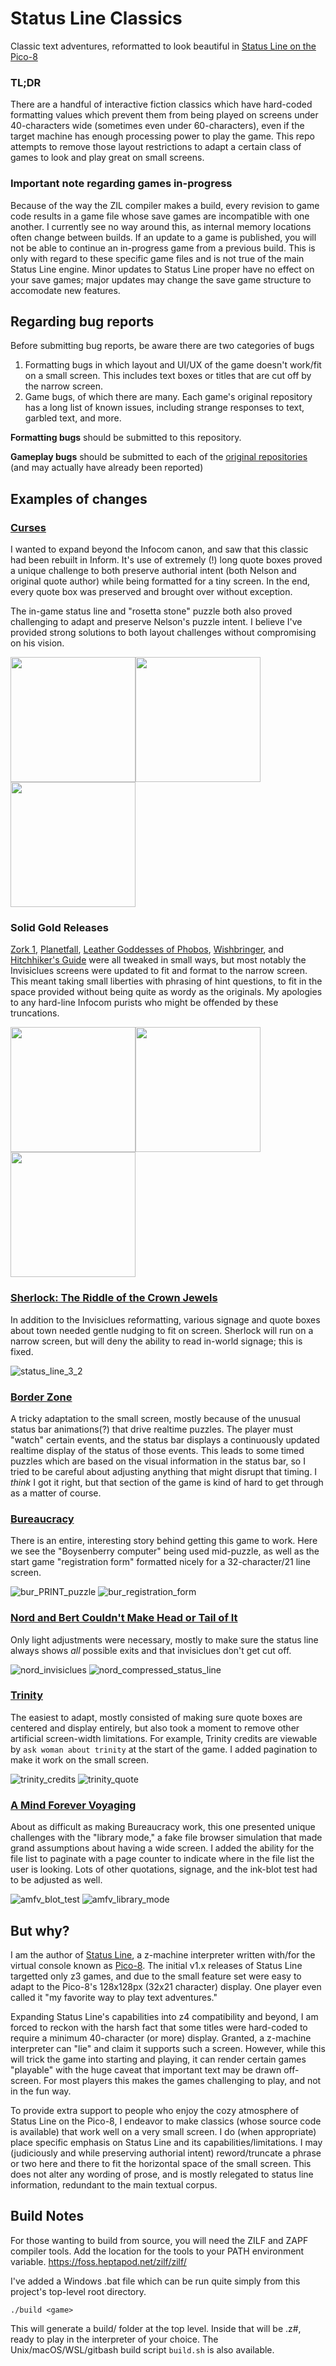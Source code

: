 # Status Line Classics
Classic text adventures, reformatted to look beautiful in [Status Line on the Pico-8](https://github.com/ChristopherDrum/status-line)

### TL;DR
There are a handful of interactive fiction classics which have hard-coded formatting values which prevent them from being played on screens under 40-characters wide (sometimes even under 60-characters), even if the target machine has enough processing power to play the game. This repo attempts to remove those layout restrictions to adapt a certain class of games to look and play great on small screens.

### Important note regarding games in-progress
Because of the way the ZIL compiler makes a build, every revision to game code results in a game file whose save games are incompatible with one another. I currently see no way around this, as internal memory locations often change between builds. If an update to a game is published, you will not be able to continue an in-progress game from a previous build. This is only with regard to these specific game files and is not true of the main Status Line engine. Minor updates to Status Line proper have no effect on your save games; major updates may change the save game structure to accomodate new features.

## Regarding bug reports
Before submitting bug reports, be aware there are two categories of bugs

1. Formatting bugs in which layout and UI/UX of the game doesn't work/fit on a small screen. This includes text boxes or titles that are cut off by the narrow screen.
2. Game bugs, of which there are many. Each game's original repository has a long list of known issues, including strange responses to text, garbled text, and more.

**Formatting bugs** should be submitted to this repository.

**Gameplay bugs** should be submitted to each of the [original repositories](https://github.com/the-infocom-files) (and may actually have already been reported)

## Examples of changes

### [Curses](https://github.com/ChristopherDrum/status-line-classics/blob/main/curses/README.md#about-curses-for-status-line)
I wanted to expand beyond the Infocom canon, and saw that this classic had been rebuilt in Inform. It's use of extremely (!) long quote boxes proved a unique challenge to both preserve authorial intent (both Nelson and original quote author) while being formatted for a tiny screen. In the end, every quote box was preserved and brought over without exception.

The in-game status line and "rosetta stone" puzzle both also proved challenging to adapt and preserve Nelson's puzzle intent. I believe I've provided strong solutions to both layout challenges without compromising on his vision.

<img src="https://github.com/user-attachments/assets/ec096d59-abc9-4c19-825d-9b7afb7148ec" width="200" /><img src="https://github.com/user-attachments/assets/75db52c7-5c85-4f2f-92f9-17997eda19d2" width="200" /><img src="https://github.com/user-attachments/assets/25fb021a-90aa-45ab-82bd-9c6900cc1a98" width="200" />

### Solid Gold Releases
[Zork 1](https://github.com/ChristopherDrum/status-line-classics/tree/main/zork1/docs#about-zork-1-for-status-line), [Planetfall](https://github.com/ChristopherDrum/status-line-classics/tree/main/planetfall/docs#about-planetfall-for-status-line), [Leather Goddesses of Phobos](https://github.com/ChristopherDrum/status-line-classics/tree/main/leathergoddesses/docs#about-leather-goddesses-for-status-line), [Wishbringer](https://github.com/ChristopherDrum/status-line-classics/tree/main/wishbringer/docs#about-wishbringer-for-status-line), and [Hitchhiker's Guide](https://github.com/ChristopherDrum/status-line-classics/tree/main/hitchhiker/docs#about-hitchhikers-guide-for-status-line) were all tweaked in small ways, but most notably the Invisiclues screens were updated to fit and format to the narrow screen. This meant taking small liberties with phrasing of hint questions, to fit in the space provided without being quite as wordy as the originals. My apologies to any hard-line Infocom purists who might be offended by these truncations.

<img src="https://github.com/user-attachments/assets/bf0c3116-ce87-4d9e-9d3c-a7ee57e8f8d6" width="200"/><img src="https://github.com/user-attachments/assets/614a4cb5-dbdb-4076-9bec-27bedf443bc7" width="200"/><img src="https://github.com/user-attachments/assets/e632e67b-98b0-4384-b3f9-2eedfd27fd1e" width="200" />


### [Sherlock: The Riddle of the Crown Jewels](https://github.com/ChristopherDrum/status-line-classics/blob/main/sherlock/docs/README.md#about-sherlock-for-status-line)
In addition to the Invisiclues reformatting, various signage and quote boxes about town needed gentle nudging to fit on screen. Sherlock will run on a narrow screen, but will deny the ability to read in-world signage; this is fixed.

![status_line_3_2](https://github.com/user-attachments/assets/47b69482-54fd-498e-94e4-5db248f270d5)

### [Border Zone](https://github.com/ChristopherDrum/status-line-classics/tree/main/borderzone/docs#about-border-zone-for-status-line)
A tricky adaptation to the small screen, mostly because of the unusual status bar animations(?) that drive realtime puzzles. The player must "watch" certain events, and the status bar displays a continuously updated realtime display of the status of those events. This leads to some timed puzzles which are based on the visual information in the status bar, so I tried to be careful about adjusting anything that might disrupt that timing. I *think* I got it right, but that section of the game is kind of hard to get through as a matter of course.

### [Bureaucracy](https://github.com/ChristopherDrum/status-line-classics/tree/main/bureaucracy#about-bureaucracy-for-status-line)
There is an entire, interesting story behind getting this game to work. Here we see the "Boysenberry computer" being used mid-puzzle, as well as the start game "registration form" formatted nicely for a 32-character/21 line screen.

![bur_PRINT_puzzle](https://user-images.githubusercontent.com/320377/159106612-55df7c18-a9a4-4c5c-91e4-5074b836891e.png)
![bur_registration_form](https://user-images.githubusercontent.com/320377/159106613-f9529245-aec2-4245-b156-79bda32d6bfb.png)

### [Nord and Bert Couldn't Make Head or Tail of It](https://github.com/ChristopherDrum/status-line-classics/tree/main/nordandbert#about-nord-and-bert-for-status-line)
Only light adjustments were necessary, mostly to make sure the status line always shows *all* possible exits and that invisiclues don't get cut off.

![nord_invisiclues](https://user-images.githubusercontent.com/320377/159106614-f3d051f8-c5c7-4ae1-97e1-2fafb847334d.png)
![nord_compressed_status_line](https://user-images.githubusercontent.com/320377/159106615-490ae6af-83a1-462b-af38-ad0613a43ec6.png)

### [Trinity](https://github.com/ChristopherDrum/status-line-classics/tree/main/trinity#about-trinity-for-status-line)
The easiest to adapt, mostly consisted of making sure quote boxes are centered and display entirely, but also took a moment to remove other artificial screen-width limitations. For example, Trinity credits are viewable by `ask woman about trinity` at the start of the game. I added pagination to make it work on the small screen.

![trinity_credits](https://user-images.githubusercontent.com/320377/159106616-bc0c4c06-b5a0-462b-8ace-4ebd8899f0c4.png)
![trinity_quote](https://user-images.githubusercontent.com/320377/159106617-fca1c7b8-701d-4028-98fe-54c644495fd6.png)

### [A Mind Forever Voyaging](https://github.com/ChristopherDrum/status-line-classics/tree/main/amfv#about-a-mind-forever-voyaging-for-status-line)
About as difficult as making Bureaucracy work, this one presented unique challenges with the "library mode," a fake file browser simulation that made grand assumptions about having a wide screen. I added the ability for the file list to paginate with a page counter to indicate where in the file list the user is looking. Lots of other quotations, signage, and the ink-blot test had to be adjusted as well.

![amfv_blot_test](https://user-images.githubusercontent.com/320377/159106619-2c9b8a96-9428-476b-a3f8-852df79bdb88.png)
![amfv_library_mode](https://user-images.githubusercontent.com/320377/159106620-d8203d0c-2e4b-4b00-9e7b-fb820fa86337.png)


## But why?
I am the author of [Status Line](https://christopherdrum.itch.io/statusline), a z-machine interpreter written with/for the virtual console known as [Pico-8](https://www.lexaloffle.com/pico-8.php). The initial v1.x releases of Status Line targetted only z3 games, and due to the small feature set were easy to adapt to the Pico-8's 128x128px (32x21 character) display. One player even called it "my favorite way to play text adventures."

Expanding Status Line's capabilities into z4 compatibility and beyond, I am forced to reckon with the harsh fact that some titles were hard-coded to require a minimum 40-character (or more) display. Granted, a z-machine interpreter can "lie" and claim it supports such a screen. However, while this will trick the game into starting and playing, it can render certain games "playable" with the huge caveat that important text may be drawn off-screen. For most players this makes the games challenging to play, and not in the fun way.

To provide extra support to people who enjoy the cozy atmosphere of Status Line on the Pico-8, I endeavor to make classics (whose source code is available) that work well on a very small screen. I do (when appropriate) place specific emphasis on Status Line and its capabilities/limitations. I may (judiciously and while preserving authorial intent) reword/truncate a phrase or two here and there to fit the horizontal space of the small screen. This does not alter any wording of prose, and is mostly relegated to status line information, redundant to the main textual corpus.

## Build Notes
For those wanting to build from source, you will need the ZILF and ZAPF compiler tools. Add the location for the tools to your PATH environment variable.
https://foss.heptapod.net/zilf/zilf/

I've added a Windows .bat file which can be run quite simply from this project's top-level root directory.
```
./build <game>
```
This will generate a build/ folder at the top level. Inside that will be <game>.z#, ready to play in the interpreter of your choice.
The Unix/macOS/WSL/gitbash build script `build.sh` is also available.
